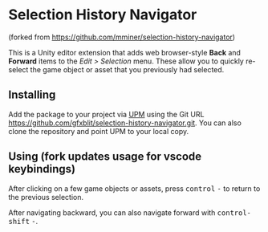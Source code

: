 # Selection History Navigator
(forked from https://github.com/mminer/selection-history-navigator)

This is a Unity editor extension that adds web browser-style **Back** and
**Forward** items to the *Edit > Selection* menu. These allow you to quickly
re-select the game object or asset that you previously had selected.

## Installing

Add the package to your project via
[UPM](https://docs.unity3d.com/Manual/upm-ui.html) using the Git URL
https://github.com/gfxblit/selection-history-navigator.git. You can also clone
the repository and point UPM to your local copy.


## Using (fork updates usage for vscode keybindings)

After clicking on a few game objects or assets, press <kbd>control</kbd>
<kbd>-</kbd> to return to the previous selection.

After navigating backward, you can also navigate forward with
<kbd>control-shift</kbd> <kbd>-</kbd>.
